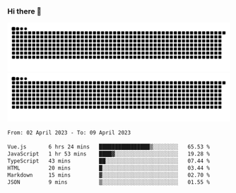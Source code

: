 ### Hi there 👋

![GitHub Snake Light](https://raw.githubusercontent.com/jichangee/jichangee/output/github-snake.svg#gh-light-mode-only)
![GitHub Snake dark](https://raw.githubusercontent.com/jichangee/jichangee/output/github-snake-dark.svg#gh-dark-mode-only)

<!--START_SECTION:waka-->

```text
From: 02 April 2023 - To: 09 April 2023

Vue.js       6 hrs 24 mins   ████████████████▒░░░░░░░░   65.53 %
JavaScript   1 hr 53 mins    ████▓░░░░░░░░░░░░░░░░░░░░   19.28 %
TypeScript   43 mins         ██░░░░░░░░░░░░░░░░░░░░░░░   07.44 %
HTML         20 mins         █░░░░░░░░░░░░░░░░░░░░░░░░   03.44 %
Markdown     15 mins         ▓░░░░░░░░░░░░░░░░░░░░░░░░   02.70 %
JSON         9 mins          ▒░░░░░░░░░░░░░░░░░░░░░░░░   01.55 %
```

<!--END_SECTION:waka-->

<!--
![GitHub Snake Light](github-snake.svg#gh-light-mode-only)
![GitHub Snake dark](github-snake-dark.svg#gh-dark-mode-only)
-->

<!--
**jichangee/jichangee** is a ✨ _special_ ✨ repository because its `README.md` (this file) appears on your GitHub profile.

Here are some ideas to get you started:

- 🔭 I’m currently working on ...
- 🌱 I’m currently learning ...
- 👯 I’m looking to collaborate on ...
- 🤔 I’m looking for help with ...
- 💬 Ask me about ...
- 📫 How to reach me: ...
- 😄 Pronouns: ...
- ⚡ Fun fact: ...
-->
